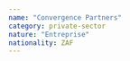 ```yaml
---
name: "Convergence Partners"
category: private-sector
nature: "Entreprise"
nationality: ZAF
---
```

